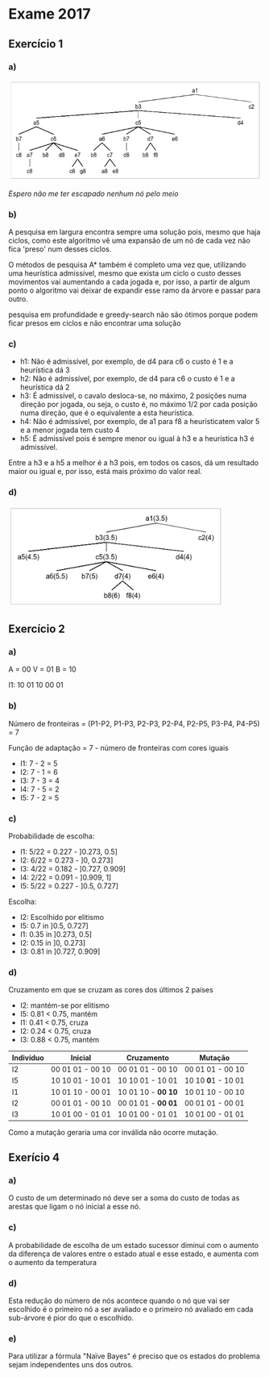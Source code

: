# Exame 2017

## Exercício 1

### a)

<img src="./IART_Exame_EN_2017_1.png" height=200>

*Espero não me ter escapado nenhum nó pelo meio*

### b)

A pesquisa em largura encontra sempre uma solução pois, mesmo que haja ciclos, como este algoritmo vê uma expansão de um nó de cada vez não fica 'preso' num desses ciclos.

O métodos de pesquisa A* também é completo uma vez que, utilizando uma heurística admissível, mesmo que exista um ciclo o custo desses movimentos vai aumentando a cada jogada e, por isso, a partir de algum ponto o algoritmo vai deixar de expandir esse ramo da árvore e passar para outro.

pesquisa em profundidade e greedy-search não são  ótimos porque podem ficar presos em ciclos e não encontrar uma solução

### c)

- h1: Não é admissível, por exemplo, de d4 para c6 o custo é 1 e a heurística dá 3
- h2: Não é admissível, por exemplo, de d4 para c6 o custo é 1 e a heurística dá 2
- h3: É admissível, o cavalo desloca-se, no máximo, 2 posições numa direção por jogada, ou seja, o custo é, no máximo 1/2 por cada posição numa direção, que é o equivalente a esta heurística.
- h4: Não é admissível, por exemplo, de a1 para f8 a heurísticatem valor 5 e a menor jogada tem custo 4
- h5: É admissível pois é sempre menor ou igual à h3 e a heurística h3 é admissível.

Entre a h3 e a h5 a melhor é a h3 pois, em todos os casos, dá um resultado maior ou igual e, por isso, está mais próximo do valor real.

### d)

<img src="./IART_Exame_EN_2017_2.png" height=200>

## Exercício 2

### a)

A = 00 V = 01 B = 10

I1: 10 01 10 00 01

### b)

Número de fronteiras = (P1-P2, P1-P3, P2-P3, P2-P4, P2-P5, P3-P4, P4-P5) = 7

Função de adaptação = 7 - número de fronteiras com cores iguais

- I1: 7 - 2 = 5
- I2: 7 - 1 = 6
- I3: 7 - 3 = 4
- I4: 7 - 5 = 2
- I5: 7 - 2 = 5

### c)

Probabilidade de escolha:
- I1: 5/22 = 0.227 - ]0.273, 0.5]
- I2: 6/22 = 0.273 - ]0, 0.273]
- I3: 4/22 = 0.182 - ]0.727, 0.909]
- I4: 2/22 = 0.091 - ]0.909, 1]
- I5: 5/22 = 0.227 - ]0.5, 0.727]

Escolha:
- I2: Escolhido por elitismo
- I5: 0.7 in ]0.5, 0.727]
- I1: 0.35 in ]0.273, 0.5]
- I2: 0.15 in ]0, 0.273]
- I3: 0.81 in ]0.727, 0.909]

### d)

Cruzamento em que se cruzam as cores dos últimos 2 países

- I2: mantém-se por elitismo
- I5: 0.81 < 0.75, mantém
- I1: 0.41 < 0.75, cruza
- I2: 0.24 < 0.75, cruza
- I3: 0.88 < 0.75, mantém

|Indivíduo|Inicial|Cruzamento|Mutação|
|-|-|-|-|
|I2|00 01 01 - 00 10|00 01 01 - 00 10|00 01 01 - 00 10|
|I5|10 10 01 - 10 01|10 10 01 - 10 01|10 10 **0**1 - 10 01|
|I1|10 01 10 - 00 01|10 01 10 - **00 10**|10 01 10 - 00 10|
|I2|00 01 01 - 00 10|00 01 01 - **00 01**|00 01 01 - 00 01|
|I3|10 01 00 - 01 01|10 01 00 - 01 01|10 01 00 - 01 01|

Como a mutação geraria uma cor inválida não ocorre mutação.

## Exerício 4

### a)

O custo de um determinado nó deve ser a soma do custo de todas as arestas que ligam o nó inicial a esse nó.

### c)

A probabilidade de escolha de um estado sucessor diminui com o aumento da diferença de valores entre o estado atual e esse estado, e aumenta com o aumento da temperatura

### d)

Esta redução do número de nós acontece quando o nó que vai ser escolhido é o primeiro nó a ser avaliado e o primeiro nó avaliado em cada sub-árvore é pior do que o escolhido.

### e)

Para utilizar a fórmula "Naïve Bayes" é preciso que os estados do problema sejam independentes uns dos outros.
